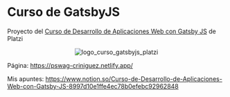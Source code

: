 # Curso de GatsbyJS

Proyecto del [Curso de Desarrollo de Aplicaciones Web con Gatsby JS](https://platzi.com/clases/gatsby/) de Platzi

<p align='center'><img src='https://static.platzi.com/media/achievements/badge-gatsby-b15055e8-fc3c-45c8-92b9-f5679289dd19.png' alt='logo_curso_gatsbyjs_platzi'/></p>

Página: https://pswag-criniguez.netlify.app/

Mis apuntes: https://www.notion.so/Curso-de-Desarrollo-de-Aplicaciones-Web-con-Gatsby-JS-8997d10e1ffe4ec78b0efebc92962848
